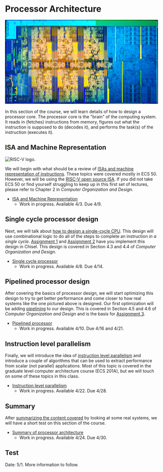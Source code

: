 # Processor Architecture

![Coffee lake die shot](./800px-coffee_lake_die_(hexa_core).png)

In this section of the course, we will learn details of how to design a processor core.
The processor core is the "brain" of the computing system.
It reads in (fetches) instructions from memory, figures out what the instruction is supposed to do (decodes it), and performs the task(s) of the instruction (executes it).

## ISA and Machine Representation

![RISC-V logo](https://content.riscv.org/wp-content/uploads/2018/09/riscv-logo.png).

We will begin with what should be a review of [ISAs and machine representation of instructions](./isa.md).
These topics were covered mostly in ECS 50.
However, we will be using the [RISC-V open source ISA](https://riscv.org/).
If you did not take ECS 50 or find yourself struggling to keep up in this first set of lectures, please refer to Chapter 2 in *Computer Organization and Design*.

* [ISA and Machine Representation](./isa.md)
  * Work in progress. Available 4/3. Due 4/9.

## Single cycle processor design

Next, we will talk about [how to design a single-cycle CPU](./single-cycle.md).
This design will use combinational logic to do all of the steps to complete an instruction *in a single cycle*.
[Assignment 1](https://github.com/jlpteaching/dinocpu-sq20/tree/master/assignments/assignment-1.md) and [Assignment 2](https://github.com/jlpteaching/dinocpu-sq20/tree/master/assignments/assignment-2.md) have you implement this design in Chisel.
This design is covered in Section 4.3 and 4.4 of *Computer Organization and Design*.

* [Single cycle processor](./single-cycle.md)
  * Work in progress. Available 4/8. Due 4/14.

## Pipelined processor design

After covering the basics of processor design, we will start optimizing this design to try to get better performance and come closer to how real systems like the one pictured above is designed.
Our first optimization will be adding [pipelining](./pipelined.md) to our design.
This is covered in Section 4.5 and 4.6 of *Computer Organization and Design* and is the basis for [Assignment 3](https://github.com/jlpteaching/dinocpu-sq20/tree/master/assignments/assignment-3.md).

* [Pipelined processor](./single-cycle.md)
  * Work in progress. Available 4/10. Due 4/16 and 4/21.

## Instruction level parallelism

Finally, we will introduce the idea of [instruction level parallelism](./ilp.md) and introduce a couple of algorithms that can be used to extract performance from scalar (not parallel) applications.
Most of this topic is covered in the graduate level computer architecture course (ECS 201A), but we will touch on some of these topics in this class.

* [Instruction level parallelism](./ilp.md)
  * Work in progress. Available 4/22. Due 4/28.

## Summary

After [summarizing the content covered](./summary.md) by looking at some real systems, we will have a short test on this section of the course.

* [Summary of processor architecture](./summary.md)
  * Work in progress. Available 4/24. Due 4/30. 

## Test

Date: 5/1. More information to follow.